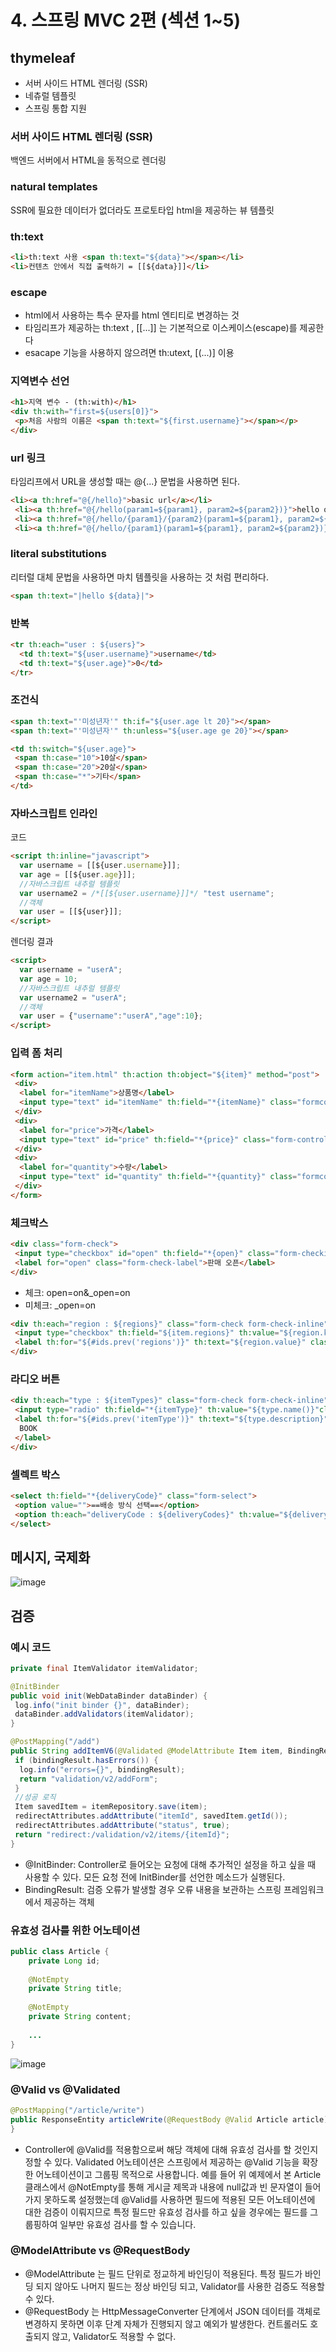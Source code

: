 # 4. 스프링 MVC 2편 (섹션 1~5)
## thymeleaf
- 서버 사이드 HTML 렌더링 (SSR)
- 네츄럴 템플릿
- 스프링 통합 지원

### 서버 사이드 HTML 렌더링 (SSR)
백엔드 서버에서 HTML을 동적으로 렌더링

### natural templates
SSR에 필요한 데이터가 없더라도 프로토타입 html을 제공하는 뷰 템플릿

### th:text
```html
<li>th:text 사용 <span th:text="${data}"></span></li>
<li>컨텐츠 안에서 직접 출력하기 = [[${data}]]</li>
```

### escape
- html에서 사용하는 특수 문자를 html 엔티티로 변경하는 것
- 타임리프가 제공하는 th:text , [[...]] 는 기본적으로 이스케이스(escape)를 제공한다
- esacape 기능을 사용하지 않으려면 th:utext, [(...)] 이용

### 지역변수 선언
```html
<h1>지역 변수 - (th:with)</h1>
<div th:with="first=${users[0]}">
 <p>처음 사람의 이름은 <span th:text="${first.username}"></span></p>
</div>
```

### url 링크
타임리프에서 URL을 생성할 때는 @{...} 문법을 사용하면 된다.
```html
<li><a th:href="@{/hello}">basic url</a></li>
 <li><a th:href="@{/hello(param1=${param1}, param2=${param2})}">hello query param</a></li>
 <li><a th:href="@{/hello/{param1}/{param2}(param1=${param1}, param2=${param2})}">path variable</a></li>
 <li><a th:href="@{/hello/{param1}(param1=${param1}, param2=${param2})}">path variable + query parameter</a></li>
```

### literal substitutions
리터럴 대체 문법을 사용하면 마치 템플릿을 사용하는 것 처럼 편리하다.
```html
<span th:text="|hello ${data}|">
```

### 반복
```html
<tr th:each="user : ${users}">
  <td th:text="${user.username}">username</td>
  <td th:text="${user.age}">0</td>
</tr>
 ```
 
 ### 조건식
 ```html
 <span th:text="'미성년자'" th:if="${user.age lt 20}"></span>
 <span th:text="'미성년자'" th:unless="${user.age ge 20}"></span>
 ```
 ```html
 <td th:switch="${user.age}">
  <span th:case="10">10살</span>
  <span th:case="20">20살</span>
  <span th:case="*">기타</span>
 </td>
 ```

### 자바스크립트 인라인
코드
```html
<script th:inline="javascript">
  var username = [[${user.username}]];
  var age = [[${user.age}]];
  //자바스크립트 내추럴 템플릿
  var username2 = /*[[${user.username}]]*/ "test username";
  //객체
  var user = [[${user}]];
</script>
```

렌더링 결과
```html
<script>
  var username = "userA";
  var age = 10;
  //자바스크립트 내추럴 템플릿
  var username2 = "userA";
  //객체
  var user = {"username":"userA","age":10};
</script>
```

### 입력 폼 처리
```html
<form action="item.html" th:action th:object="${item}" method="post">
 <div>
  <label for="itemName">상품명</label>
  <input type="text" id="itemName" th:field="*{itemName}" class="formcontrol" placeholder="이름을 입력하세요">
 </div>
 <div>
  <label for="price">가격</label>
  <input type="text" id="price" th:field="*{price}" class="form-control" placeholder="가격을 입력하세요">
 </div>
 <div>
  <label for="quantity">수량</label>
  <input type="text" id="quantity" th:field="*{quantity}" class="formcontrol" placeholder="수량을 입력하세요">
 </div>
</form>
```

### 체크박스
```html
<div class="form-check">
 <input type="checkbox" id="open" th:field="*{open}" class="form-checkinput">
 <label for="open" class="form-check-label">판매 오픈</label>
</div>
```
- 체크: open=on&_open=on
- 미체크: _open=on


```html
<div th:each="region : ${regions}" class="form-check form-check-inline">
 <input type="checkbox" th:field="${item.regions}" th:value="${region.key}" class="form-check-input">
 <label th:for="${#ids.prev('regions')}" th:text="${region.value}" class="form-check-label">서울</label>
</div>
```

### 라디오 버튼
```html
<div th:each="type : ${itemTypes}" class="form-check form-check-inline">
 <input type="radio" th:field="*{itemType}" th:value="${type.name()}"class="form-check-input">
 <label th:for="${#ids.prev('itemType')}" th:text="${type.description}" class="form-check-label">
  BOOK
 </label>
</div>
```

### 셀렉트 박스
```html
<select th:field="*{deliveryCode}" class="form-select">
 <option value="">==배송 방식 선택==</option>
 <option th:each="deliveryCode : ${deliveryCodes}" th:value="${deliveryCode.code}" th:text="${deliveryCode.displayName}">FAST</option>
</select>
```

## 메시지, 국제화
![image](https://user-images.githubusercontent.com/25169200/223452682-a3a90bdd-6c3c-4588-983f-ff10eee664e6.png)

## 검증
### 예시 코드
```java
private final ItemValidator itemValidator;

@InitBinder
public void init(WebDataBinder dataBinder) {
 log.info("init binder {}", dataBinder);
 dataBinder.addValidators(itemValidator);
}

@PostMapping("/add")
public String addItemV6(@Validated @ModelAttribute Item item, BindingResult bindingResult, RedirectAttributes redirectAttributes) {
 if (bindingResult.hasErrors()) {
  log.info("errors={}", bindingResult);
  return "validation/v2/addForm";
 }
 //성공 로직
 Item savedItem = itemRepository.save(item);
 redirectAttributes.addAttribute("itemId", savedItem.getId());
 redirectAttributes.addAttribute("status", true);
 return "redirect:/validation/v2/items/{itemId}";
}
```
- @InitBinder: Controller로 들어오는 요청에 대해 추가적인 설정을 하고 싶을 때 사용할 수 있다. 모든 요청 전에 InitBinder를 선언한 메소드가 실행된다.
- BindingResult: 검증 오류가 발생할 경우 오류 내용을 보관하는 스프링 프레임워크에서 제공하는 객체

### 유효성 검사를 위한 어노테이션
```java
public class Article {
    private Long id;
  
    @NotEmpty
    private String title;
    
    @NotEmpty
    private String content;
    
    ...
}
```

![image](https://user-images.githubusercontent.com/25169200/223458178-356d858f-37fc-4b97-88e1-34b32ce77350.png)

### @Valid vs @Validated
```java
@PostMapping("/article/write")
public ResponseEntity articleWrite(@RequestBody @Valid Article article) {
}
```
- Controller에 @Valid를 적용함으로써 해당 객체에 대해 유효성 검사를 할 것인지 정할 수 있다. Validated 어노테이션은 스프링에서 제공하는 @Valid 기능을 확장한 어노테이션이고 그룹핑 목적으로 사용합니다. 예를 들어 위 예제에서 본 Article 클래스에서 @NotEmpty를 통해 게시글 제목과 내용에 null값과 빈 문자열이 들어가지 못하도록 설정했는데 @Valid를 사용하면 필드에 적용된 모든 어노테이션에 대한 검증이 이뤄지므로 특정 필드만 유효성 검사를 하고 싶을 경우에는 필드를 그룹핑하여 일부만 유효성 검사를 할 수 있습니다.

### @ModelAttribute vs @RequestBody
- @ModelAttribute 는 필드 단위로 정교하게 바인딩이 적용된다. 특정 필드가 바인딩 되지 않아도 나머지 필드는 정상 바인딩 되고, Validator를 사용한 검증도 적용할 수 있다.
- @RequestBody 는 HttpMessageConverter 단계에서 JSON 데이터를 객체로 변경하지 못하면 이후 단계 자체가 진행되지 않고 예외가 발생한다. 컨트롤러도 호출되지 않고, Validator도 적용할 수 없다.




